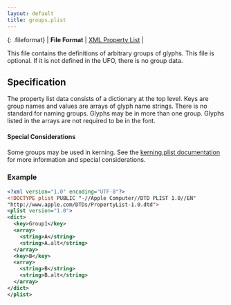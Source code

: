```yaml
---
layout: default
title: groups.plist
---
```


{: .fileformat}
| **File Format** | [XML Property List](http://www.apple.com/DTDs/PropertyList-1.0.dtd) |

This file contains the definitions of arbitrary groups of glyphs. This file is optional. If it is not defined in the UFO, there is no group data.

## Specification

The property list data consists of a dictionary at the top level. Keys are group names and values are arrays of glyph name strings. There is no standard for naming groups. Glyphs may be in more than one group. Glyphs listed in the arrays are not required to be in the font.

#### Special Considerations

Some groups may be used in kerning. See the [kerning.plist documentation] for more information and special considerations.

### Example

```xml
<?xml version="1.0" encoding="UTF-8"?>
<!DOCTYPE plist PUBLIC "-//Apple Computer//DTD PLIST 1.0//EN"
"http://www.apple.com/DTDs/PropertyList-1.0.dtd">
<plist version="1.0">
<dict>
  <key>Group1</key>
  <array>
    <string>A</string>
    <string>A.alt</string>
  </array>
  <key>B</key>
  <array>
    <string>B</string>
    <string>B.alt</string>
  </array>
</dict>
</plist>
```

  [kerning.plist documentation]: ../kerning.plist
